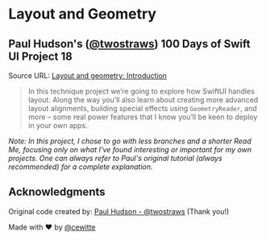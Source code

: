 # Layout and Geometry

## Paul Hudson's ([@twostraws](https://x.com/twostraws)) 100 Days of Swift UI Project 18

Source URL: [Layout and geometry: Introduction](https://www.hackingwithswift.com/books/ios-swiftui/layout-and-geometry-introduction)

>In this technique project we’re going to explore how SwiftUI handles layout. Along the way you’ll also learn about creating more advanced layout alignments, building special effects using `GeometryReader`, and more – some real power features that I know you’ll be keen to deploy in your own apps.

_Note: In this project, I chose to go with less branches and a shorter Read Me, focusing only on what I've found interesting or important for my own projects. One can always refer to Paul's original tutorial (always recommended) for a complete explanation._

## Acknowledgments

Original code created by: [Paul Hudson - @twostraws](https://x.com/twostraws) (Thank you!)

Made with :heart: by [@cewitte](https://x.com/cewitte)
